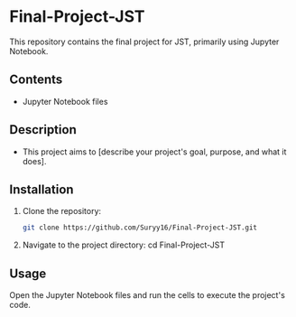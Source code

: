 # Final-Project-JST

This repository contains the final project for JST, primarily using Jupyter Notebook.

## Contents
- Jupyter Notebook files

## Description
- This project aims to [describe your project's goal, purpose, and what it does].

## Installation
1. Clone the repository:
   ```bash
   git clone https://github.com/Suryy16/Final-Project-JST.git
2. Navigate to the project directory:
cd Final-Project-JST

## Usage
Open the Jupyter Notebook files and run the cells to execute the project's code.
